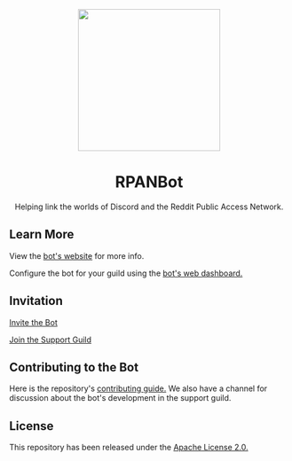 <div align="center">
  <img width="256" src="https://i.imgur.com/Ayj5squ.png">
  <h1>RPANBot</h1>
  <p>Helping link the worlds of Discord and the Reddit Public Access Network.</p>
</div>

## Learn More
View the [bot's website](https://rpanbot.xyz/) for more info.

Configure the bot for your guild using the [bot's web dashboard.](https://rpanbot.xyz/dashboard)

## Invitation
[Invite the Bot](https://discord.com/oauth2/authorize?client_id=710945234892095559&scope=bot&permissions=536955968)

[Join the Support Guild](https://discord.gg/DfBp4x4)

## Contributing to the Bot
Here is the repository's [contributing guide.](https://github.com/RPANBot/RPANBot/blob/master/CONTRIBUTING.md) We also have a channel for discussion about the bot's development in the support guild.

## License
This repository has been released under the [Apache License 2.0.](https://github.com/RPANBot/RPANBot/blob/master/LICENSE)
